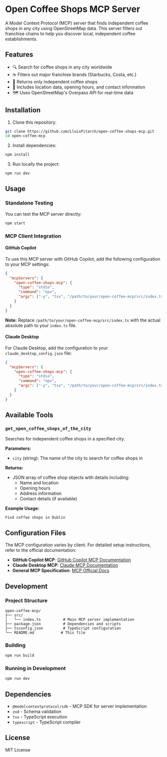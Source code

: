 # Open Coffee Shops MCP Server

A Model Context Protocol (MCP) server that finds independent coffee shops in any city using OpenStreetMap data. This server filters out franchise chains to help you discover local, independent coffee establishments.

## Features

- 🔍 Search for coffee shops in any city worldwide
- ☕ Filters out major franchise brands (Starbucks, Costa, etc.)
- 🏪 Returns only independent coffee shops
- 📍 Includes location data, opening hours, and contact information
- 🗺️ Uses OpenStreetMap's Overpass API for real-time data

## Installation

1. Clone this repository:

```bash
git clone https://github.com/LluisPitarch/open-coffee-shops-mcp.git
cd open-coffee-mcp
```

2. Install dependencies:

```bash
npm install
```

3. Run locally the project:

```bash
npm run dev
```

## Usage

### Standalone Testing

You can test the MCP server directly:

```bash
npm start
```

### MCP Client Integration

#### GitHub Copilot

To use this MCP server with GitHub Copilot, add the following configuration to your MCP settings:

```json
{
  "mcpServers": {
    "open-coffee-shops-mcp": {
      "type": "stdio",
      "command": "npx",
      "args": ["-y", "tsx", "/path/to/your/open-coffee-mcp/src/index.ts"]
    }
  }
}
```

**Note:** Replace `/path/to/your/open-coffee-mcp/src/index.ts` with the actual absolute path to your `index.ts` file.

#### Claude Desktop

For Claude Desktop, add the configuration to your `claude_desktop_config.json` file:

```json
{
  "mcpServers": {
    "open-coffee-shops-mcp": {
      "type": "stdio",
      "command": "npx",
      "args": ["-y", "tsx", "/path/to/your/open-coffee-mcp/src/index.ts"]
    }
  }
}
```

## Available Tools

### `get_open_coffee_shops_of_the_city`

Searches for independent coffee shops in a specified city.

**Parameters:**

- `city` (string): The name of the city to search for coffee shops in

**Returns:**

- JSON array of coffee shop objects with details including:
  - Name and location
  - Opening hours
  - Address information
  - Contact details (if available)

**Example Usage:**

```
Find coffee shops in Dublin
```

## Configuration Files

The MCP configuration varies by client. For detailed setup instructions, refer to the official documentation:

- **GitHub Copilot MCP**: [GitHub Copilot MCP Documentation](https://docs.github.com/en/copilot/using-github-copilot/using-extensions/using-model-context-protocol-extensions)
- **Claude Desktop MCP**: [Claude MCP Documentation](https://modelcontextprotocol.io/quickstart/user)
- **General MCP Specification**: [MCP Official Docs](https://modelcontextprotocol.io/)

## Development

### Project Structure

```
open-coffee-mcp/
├── src/
│   └── index.ts          # Main MCP server implementation
├── package.json          # Dependencies and scripts
├── tsconfig.json         # TypeScript configuration
└── README.md            # This file
```

### Building

```bash
npm run build
```

### Running in Development

```bash
npm run dev
```

## Dependencies

- `@modelcontextprotocol/sdk` - MCP SDK for server implementation
- `zod` - Schema validation
- `tsx` - TypeScript execution
- `typescript` - TypeScript compiler

## License

MIT License
